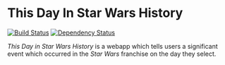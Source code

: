 # This Day In Star Wars History
[![Build Status](https://travis-ci.org/FPhillips27/ThisDayInStarWarsHistory.svg?branch=master)](https://travis-ci.org/FPhillips27/ThisDayInStarWarsHistory) [![Dependency Status](https://gemnasium.com/badges/github.com/FPhillips27/ThisDayInStarWarsHistory.svg)](https://gemnasium.com/github.com/FPhillips27/ThisDayInStarWarsHistory)

<em>This Day in Star Wars History</em> is a webapp which tells users a significant event which occurred in the <em>Star Wars</em> franchise on the day they select.
